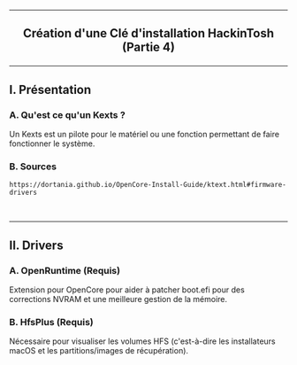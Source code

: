 ------------------------------------------------------------------------------------------------------------------------------
## <p align='center'> Création d'une Clé d'installation HackinTosh (Partie 4) </p>

------------------------------------------------------------------------------------------------------------------------------
## I. Présentation
### A. Qu'est ce qu'un Kexts ?
Un Kexts est un pilote pour le matériel ou une fonction permettant de faire fonctionner le système.

### B. Sources
```
https://dortania.github.io/OpenCore-Install-Guide/ktext.html#firmware-drivers
```

<br />

------------------------------------------------------------------------------------------------------------------------------
## II. Drivers
### A. OpenRuntime (Requis)
Extension pour OpenCore pour aider à patcher boot.efi pour des corrections NVRAM et une meilleure gestion de la mémoire.

### B. HfsPlus (Requis)
Nécessaire pour visualiser les volumes HFS (c'est-à-dire les installateurs macOS et les partitions/images de récupération).


